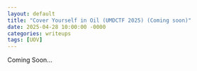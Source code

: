 ```yaml
---
layout: default
title: "Cover Yourself in Oil (UMDCTF 2025) (Coming soon)"
date: 2025-04-28 10:00:00 -0000
categories: writeups
tags: [UOV]
---
```


Coming Soon...
